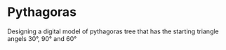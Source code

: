 # Pythagoras 
Designing a digital model of pythagoras tree that has the starting triangle angels 30°, 90° and 60°
